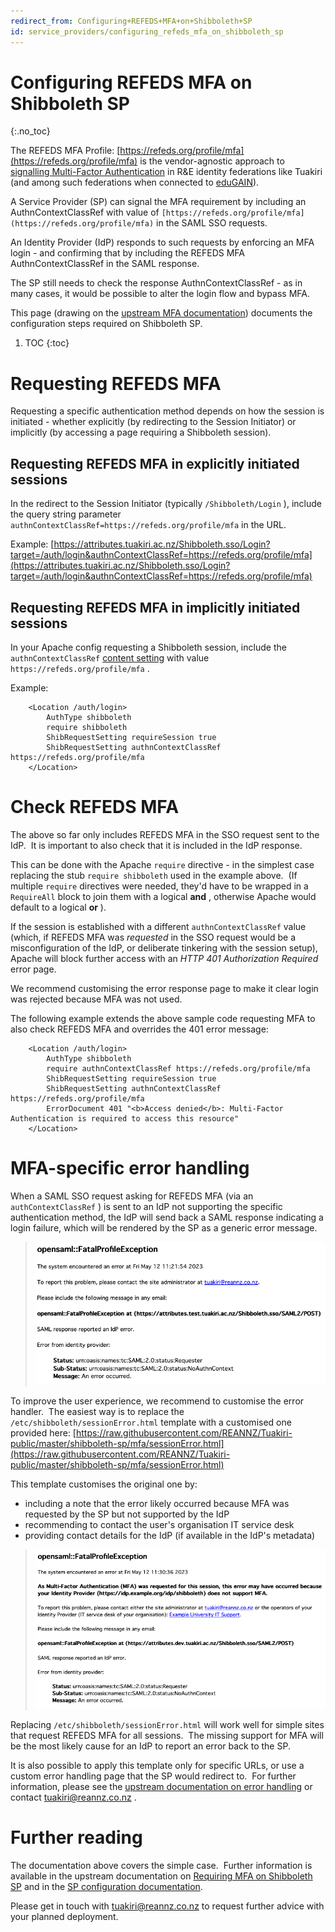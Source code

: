 ```yaml
---
redirect_from: Configuring+REFEDS+MFA+on+Shibboleth+SP
id: service_providers/configuring_refeds_mfa_on_shibboleth_sp
---
```

# Configuring REFEDS MFA on Shibboleth SP
{:.no_toc}

The REFEDS MFA Profile: [https://refeds.org/profile/mfa](https://refeds.org/profile/mfa) is the vendor-agnostic approach to [signalling Multi-Factor Authentication](../multi-factor_authentication_with_refeds_mfa_profile) in R&E identity federations like Tuakiri (and among such federations when connected to [eduGAIN](edugain_resources/index)).

A Service Provider (SP) can signal the MFA requirement by including an AuthnContextClassRef with value of `[https://refeds.org/profile/mfa](https://refeds.org/profile/mfa)` in the SAML SSO requests.

An Identity Provider (IdP) responds to such requests by enforcing an MFA login - and confirming that by including the REFEDS MFA AuthnContextClassRef in the SAML response.

The SP still needs to check the response AuthnContextClassRef - as in many cases, it would be possible to alter the login flow and bypass MFA.

This page (drawing on the [upstream MFA documentation](https://shibboleth.atlassian.net/wiki/spaces/SP3/pages/2114781453/Requiring+Multi-Factor+Authentication)) documents the configuration steps required on Shibboleth SP.

1. TOC
{:toc}

# Requesting REFEDS MFA

Requesting a specific authentication method depends on how the session is initiated - whether explicitly (by redirecting to the Session Initiator) or implicitly (by accessing a page requiring a Shibboleth session).

## Requesting REFEDS MFA in explicitly initiated sessions

In the redirect to the Session Initiator (typically `/Shibboleth/Login` ), include the query string parameter `authnContextClassRef=https://refeds.org/profile/mfa` in the URL.

Example: [https://attributes.tuakiri.ac.nz/Shibboleth.sso/Login?target=/auth/login&authnContextClassRef=https://refeds.org/profile/mfa](https://attributes.tuakiri.ac.nz/Shibboleth.sso/Login?target=/auth/login&authnContextClassRef=https://refeds.org/profile/mfa)

## Requesting REFEDS MFA in implicitly initiated sessions

In your Apache config requesting a Shibboleth session, include the `authnContextClassRef` [content setting](https://shibboleth.atlassian.net/wiki/spaces/SP3/pages/2065334723/ContentSettings) with value `https://refeds.org/profile/mfa` .

Example:

```
    <Location /auth/login>
        AuthType shibboleth
        require shibboleth
        ShibRequestSetting requireSession true
        ShibRequestSetting authnContextClassRef https://refeds.org/profile/mfa
    </Location>
```

# Check REFEDS MFA

The above so far only includes REFEDS MFA in the SSO request sent to the IdP.  It is important to also check that it is included in the IdP response.

This can be done with the Apache `require` directive - in the simplest case replacing the stub `require shibboleth` used in the example above.  (If multiple `require` directives were needed, they'd have to be wrapped in a `RequireAll` block to join them with a logical **and** , otherwise Apache would default to a logical **or** ).

If the session is established with a different `authnContextClassRef` value (which, if REFEDS MFA was _requested_ in the SSO request would be a misconfiguration of the IdP, or deliberate tinkering with the session setup), Apache will block further access with an _HTTP 401 Authorization Required_ error page.

We recommend customising the error response page to make it clear login was rejected because MFA was not used.

The following example extends the above sample code requesting MFA to also check REFEDS MFA and overrides the 401 error message: 

```
    <Location /auth/login>
        AuthType shibboleth 
        require authnContextClassRef https://refeds.org/profile/mfa
        ShibRequestSetting requireSession true
        ShibRequestSetting authnContextClassRef https://refeds.org/profile/mfa
        ErrorDocument 401 "<b>Access denied</b>: Multi-Factor Authentication is required to access this resource"
    </Location>
```

# MFA-specific error handling

When a SAML SSO request asking for REFEDS MFA (via an `authContextClassRef` ) is sent to an IdP not supporting the specific authentication method, the IdP will send back a SAML response indicating a login failure, which will be rendered by the SP as a generic error message.

> ![](ShibbolethSP-sessionError-generic.png)

To improve the user experience, we recommend to customise the error handler.  The easiest way is to replace the `/etc/shibboleth/sessionError.html` template with a customised one provided here: [https://raw.githubusercontent.com/REANNZ/Tuakiri-public/master/shibboleth-sp/mfa/sessionError.html](https://raw.githubusercontent.com/REANNZ/Tuakiri-public/master/shibboleth-sp/mfa/sessionError.html)

This template customises the original one by:

*   including a note that the error likely occurred because MFA was requested by the SP but not supported by the IdP
*   recommending to contact the user's organisation IT service desk
*   providing contact details for the IdP (if available in the IdP's metadata)

> ![](ShibbolethSP-sessionError-MFA.png)

Replacing `/etc/shibboleth/sessionError.html` will work well for simple sites that request REFEDS MFA for all sessions.  The missing support for MFA will be the most likely cause for an IdP to report an error back to the SP.

It is also possible to apply this template only for specific URLs, or use a custom error handling page that the SP would redirect to.  For further information, please see the [upstream documentation on error handling](https://shibboleth.atlassian.net/wiki/spaces/SP3/pages/2065334361/Errors) or contact [tuakiri@reannz.co.nz](mailto:tuakiri@reannz.co.nz) .

# Further reading

The documentation above covers the simple case.  Further information is available in the upstream documentation on [Requiring MFA on Shibboleth SP](https://shibboleth.atlassian.net/wiki/spaces/SP3/pages/2114781453/Requiring+Multi-Factor+Authentication) and in the [SP configuration documentation](https://shibboleth.atlassian.net/wiki/spaces/SP3/).

Please get in touch with [tuakiri@reannz.co.nz](mailto:tuakiri@reannz.co.nz) to request further advice with your planned deployment.
